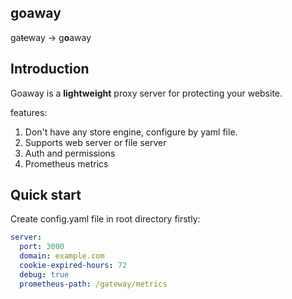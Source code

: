 ## goaway

ga~~te~~way -> g**o**away

## Introduction

Goaway is a **lightweight** proxy server for protecting your website.

features:
1. Don't have any store engine, configure by yaml file.
2. Supports web server or file server
3. Auth and permissions
4. Prometheus metrics

## Quick start

Create config.yaml file in root directory firstly:

```yaml
server:
  port: 3000
  domain: example.com
  cookie-expired-hours: 72
  debug: true
  prometheus-path: /gateway/metrics
```
